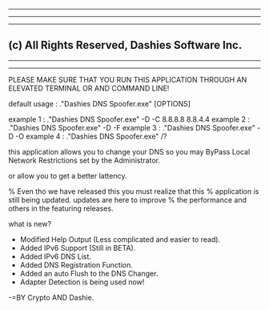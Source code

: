 --------
------
----
(c) All Rights Reserved, Dashies Software Inc.
----
------
--------


PLEASE MAKE SURE THAT YOU RUN THIS APPLICATION THROUGH AN ELEVATED
TERMINAL OR AND COMMAND LINE!


default usage : .\"Dashies DNS Spoofer.exe" [OPTIONS]

example 1 : .\"Dashies DNS Spoofer.exe" -D -C 8.8.8.8 8.8.4.4
example 2 : .\"Dashies DNS Spoofer.exe" -D -F
example 3 : .\"Dashies DNS Spoofer.exe" -D -O
example 4 : .\"Dashies DNS Spoofer.exe" /?

this application allows you to change your DNS so you may ByPass 
Local Network Restrictions set by the Administrator. 

or allow you to get a better lattency.

% Even tho we have released this you must realize that this
% application is still being updated. updates are here to improve
% the performance and others in the featuring releases.

what is new?

- Modified Help Output (Less complicated and easier to read).
- Added IPv6 Support (Still in BETA).
- Added IPv6 DNS List.
- Added DNS Registration Function.
- Added an auto Flush to the DNS Changer.
- Adapter Detection is being used now!

-=BY Crypto AND Dashie.